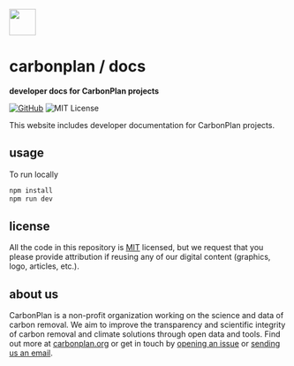 <img
  src='https://carbonplan-assets.s3.amazonaws.com/monogram/dark-small.png'
  height='48'
/>

# carbonplan / docs

**developer docs for CarbonPlan projects**

[![GitHub][github-badge]][github]
![MIT License][]

[github]: https://github.com/carbonplan/design
[github-badge]: https://flat.badgen.net/badge/-/github?icon=github&label
[mit license]: https://flat.badgen.net/badge/license/MIT/blue

This website includes developer documentation for CarbonPlan projects.

## usage

To run locally

```js
npm install
npm run dev
```

## license

All the code in this repository is [MIT](https://choosealicense.com/licenses/mit/) licensed, but we request that you please provide attribution if reusing any of our digital content (graphics, logo, articles, etc.).

## about us

CarbonPlan is a non-profit organization working on the science and data of carbon removal. We aim to improve the transparency and scientific integrity of carbon removal and climate solutions through open data and tools. Find out more at [carbonplan.org](https://carbonplan.org/) or get in touch by [opening an issue](https://github.com/carbonplan/docs/issues/new) or [sending us an email](mailto:hello@carbonplan.org).
